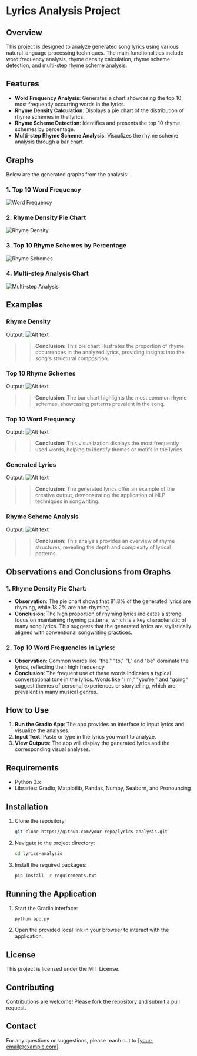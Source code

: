 # Lyrics Analysis Project

## Overview

This project is designed to analyze generated song lyrics using various natural language processing techniques. The main functionalities include word frequency analysis, rhyme density calculation, rhyme scheme detection, and multi-step rhyme scheme analysis.

## Features

- **Word Frequency Analysis**: Generates a chart showcasing the top 10 most frequently occurring words in the lyrics.
- **Rhyme Density Calculation**: Displays a pie chart of the distribution of rhyme schemes in the lyrics.
- **Rhyme Scheme Detection**: Identifies and presents the top 10 rhyme schemes by percentage.
- **Multi-step Rhyme Scheme Analysis**: Visualizes the rhyme scheme analysis through a bar chart.

## Graphs

Below are the generated graphs from the analysis:

### 1. Top 10 Word Frequency
![Word Frequency](Graphs/word_frequency.png)

### 2. Rhyme Density Pie Chart
![Rhyme Density](Graphs/rhyme_density_pie_chart.png)

### 3. Top 10 Rhyme Schemes by Percentage
![Rhyme Schemes](Graphs/top_rhyme_schemes.png)

### 4. Multi-step Analysis Chart
![Multi-step Analysis](Graphs/multi_step_analysis.png)

## Examples

### Rhyme Density
Output: ![Alt text](Graphs/Rhyme%20Density.png)
>> **Conclusion**: This pie chart illustrates the proportion of rhyme occurrences in the analyzed lyrics, providing insights into the song's structural composition.

### Top 10 Rhyme Schemes
Output: ![Alt text](Graphs/T10%20Rhyme%20Scheme.png)
>> **Conclusion**: The bar chart highlights the most common rhyme schemes, showcasing patterns prevalent in the song.

### Top 10 Word Frequency
Output: ![Alt text](Graphs/T10%20Word%20Freq.png)
>> **Conclusion**: This visualization displays the most frequently used words, helping to identify themes or motifs in the lyrics.

### Generated Lyrics
Output: ![Alt text](Graphs/Generated%20Lyrics.png)
>> **Conclusion**: The generated lyrics offer an example of the creative output, demonstrating the application of NLP techniques in songwriting.

### Rhyme Scheme Analysis
Output: ![Alt text](Graphs/rhymes%20scheme.jpg)
>> **Conclusion**: This analysis provides an overview of rhyme structures, revealing the depth and complexity of lyrical patterns.

## Observations and Conclusions from Graphs

### 1. **Rhyme Density Pie Chart**:
   - **Observation**: The pie chart shows that 81.8% of the generated lyrics are rhyming, while 18.2% are non-rhyming.
   - **Conclusion**: The high proportion of rhyming lyrics indicates a strong focus on maintaining rhyming patterns, which is a key characteristic of many song lyrics. This suggests that the generated lyrics are stylistically aligned with conventional songwriting practices.

### 2. **Top 10 Word Frequencies in Lyrics**:
   - **Observation**: Common words like "the," "to," "I," and "be" dominate the lyrics, reflecting their high frequency.
   - **Conclusion**: The frequent use of these words indicates a typical conversational tone in the lyrics. Words like "I'm," "you're," and "going" suggest themes of personal experiences or storytelling, which are prevalent in many musical genres.

## How to Use

1. **Run the Gradio App**: The app provides an interface to input lyrics and visualize the analyses.
2. **Input Text**: Paste or type in the lyrics you want to analyze.
3. **View Outputs**: The app will display the generated lyrics and the corresponding visual analyses.

## Requirements

- Python 3.x
- Libraries: Gradio, Matplotlib, Pandas, Numpy, Seaborn, and Pronouncing

## Installation

1. Clone the repository:
    ```bash
    git clone https://github.com/your-repo/lyrics-analysis.git
    ```
2. Navigate to the project directory:
    ```bash
    cd lyrics-analysis
    ```
3. Install the required packages:
    ```bash
    pip install -r requirements.txt
    ```

## Running the Application

1. Start the Gradio interface:
    ```bash
    python app.py
    ```
2. Open the provided local link in your browser to interact with the application.

## License

This project is licensed under the MIT License.

## Contributing

Contributions are welcome! Please fork the repository and submit a pull request.

## Contact

For any questions or suggestions, please reach out to [your-email@example.com].
